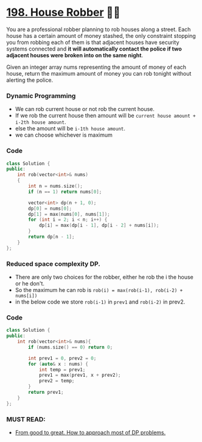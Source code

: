 # [198. House Robber](https://leetcode.com/problems/house-robber/) 🌟🌟

You are a professional robber planning to rob houses along a street. Each house has a certain amount of money stashed, the only constraint stopping you from robbing each of them is that adjacent houses have security systems connected and **it will automatically contact the police if two adjacent houses were broken into on the same night**.

Given an integer array nums representing the amount of money of each house, return the maximum amount of money you can rob tonight without alerting the police.

### Dynamic Programming

-   We can rob current house or not rob the current house.
-   If we rob the current house then amount will be `current house amount + i-2th house amount`.
-   else the amount will be `i-1th house amount`.
-   we can choose whichever is maximum

### Code

```cpp
class Solution {
public:
    int rob(vector<int>& nums)
    {
        int n = nums.size();
        if (n == 1) return nums[0];

        vector<int> dp(n + 1, 0);
        dp[0] = nums[0];
        dp[1] = max(nums[0], nums[1]);
        for (int i = 2; i < n; i++) {
            dp[i] = max(dp[i - 1], dp[i - 2] + nums[i]);
        }
        return dp[n - 1];
    }
};
```

### Reduced space complexity DP.

-   There are only two choices for the robber, either he rob the i the house or he don't.
-   So the maximum he can rob is `rob(i) = max(rob(i-1), rob(i-2) + nums[i])`
-   in the below code we store `rob(i-1)` in `prev1` and `rob(i-2)` in prev2.

### Code

```cpp
class Solution {
public:
    int rob(vector<int>& nums){
        if (nums.size() == 0) return 0;

        int prev1 = 0, prev2 = 0;
        for (auto& x : nums) {
            int temp = prev1;
            prev1 = max(prev1, x + prev2);
            prev2 = temp;
        }
        return prev1;
    }
};
```

### MUST READ:

-   [From good to great. How to approach most of DP problems.](https://leetcode.com/problems/house-robber/discuss/156523/From-good-to-great.-How-to-approach-most-of-DP-problems.)
